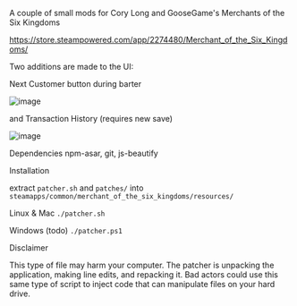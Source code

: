 A couple of small mods for Cory Long and GooseGame's Merchants of the Six Kingdoms

https://store.steampowered.com/app/2274480/Merchant_of_the_Six_Kingdoms/



Two additions are made to the UI:

Next Customer button during barter

![image](https://github.com/RobynTheDevil/MerchantMods/assets/49046033/adbb46d9-dc17-48c9-b79f-2c05928fde8b)


and Transaction History (requires new save)

![image](https://github.com/RobynTheDevil/MerchantMods/assets/49046033/f10435ab-c8ad-4acb-b873-ff65de259765)


Dependencies
npm-asar, git, js-beautify


Installation

extract `patcher.sh` and `patches/` into `steamapps/common/merchant_of_the_six_kingdoms/resources/`


Linux & Mac
`./patcher.sh`

Windows (todo)
`./patcher.ps1`


Disclaimer

This type of file may harm your computer. The patcher is unpacking the application, making line edits, and repacking it.  Bad actors could use this same type of script to inject code that can manipulate files on your hard drive.

